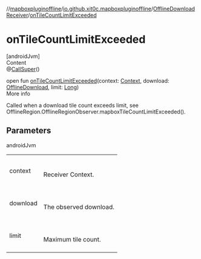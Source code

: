 //[mapboxpluginoffline](../../../index.md)/[io.github.xit0c.mapboxpluginoffline](../index.md)/[OfflineDownloadReceiver](index.md)/[onTileCountLimitExceeded](on-tile-count-limit-exceeded.md)



# onTileCountLimitExceeded  
[androidJvm]  
Content  
@[CallSuper](https://developer.android.com/reference/kotlin/androidx/annotation/CallSuper.html)()  
  
open fun [onTileCountLimitExceeded](on-tile-count-limit-exceeded.md)(context: [Context](https://developer.android.com/reference/kotlin/android/content/Context.html), download: [OfflineDownload](../../io.github.xit0c.mapboxpluginoffline.model/-offline-download/index.md), limit: [Long](https://kotlinlang.org/api/latest/jvm/stdlib/kotlin/-long/index.html))  
More info  


Called when a download tile count exceeds limit, see OfflineRegion.OfflineRegionObserver.mapboxTileCountLimitExceeded().



## Parameters  
  
androidJvm  
  
| | |
|---|---|
| <a name="io.github.xit0c.mapboxpluginoffline/OfflineDownloadReceiver/onTileCountLimitExceeded/#android.content.Context#io.github.xit0c.mapboxpluginoffline.model.OfflineDownload#kotlin.Long/PointingToDeclaration/"></a>context| <a name="io.github.xit0c.mapboxpluginoffline/OfflineDownloadReceiver/onTileCountLimitExceeded/#android.content.Context#io.github.xit0c.mapboxpluginoffline.model.OfflineDownload#kotlin.Long/PointingToDeclaration/"></a><br><br>Receiver Context.<br><br>|
| <a name="io.github.xit0c.mapboxpluginoffline/OfflineDownloadReceiver/onTileCountLimitExceeded/#android.content.Context#io.github.xit0c.mapboxpluginoffline.model.OfflineDownload#kotlin.Long/PointingToDeclaration/"></a>download| <a name="io.github.xit0c.mapboxpluginoffline/OfflineDownloadReceiver/onTileCountLimitExceeded/#android.content.Context#io.github.xit0c.mapboxpluginoffline.model.OfflineDownload#kotlin.Long/PointingToDeclaration/"></a><br><br>The observed download.<br><br>|
| <a name="io.github.xit0c.mapboxpluginoffline/OfflineDownloadReceiver/onTileCountLimitExceeded/#android.content.Context#io.github.xit0c.mapboxpluginoffline.model.OfflineDownload#kotlin.Long/PointingToDeclaration/"></a>limit| <a name="io.github.xit0c.mapboxpluginoffline/OfflineDownloadReceiver/onTileCountLimitExceeded/#android.content.Context#io.github.xit0c.mapboxpluginoffline.model.OfflineDownload#kotlin.Long/PointingToDeclaration/"></a><br><br>Maximum tile count.<br><br>|
  
  



